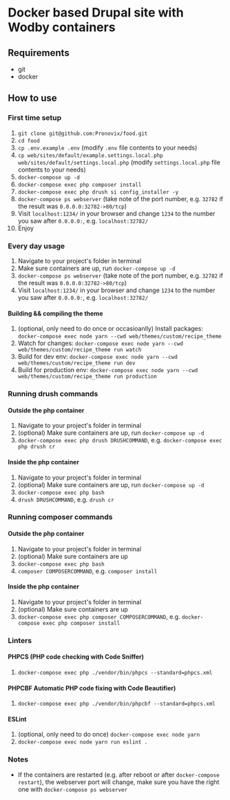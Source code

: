 # Docker based Drupal site with Wodby containers

## Requirements

* git
* docker

## How to use

### First time setup

1. `git clone git@github.com:Pronovix/food.git`
1. `cd food`
1. `cp .env.example .env` (modify `.env` file contents to your needs)
1. `cp web/sites/default/example.settings.local.php web/sites/default/settings.local.php` (modify `settings.local.php` file contents to your needs)
1. `docker-compose up -d`
1. `docker-compose exec php composer install`
1. `docker-compose exec php drush si config_installer -y`
1. `docker-compose ps webserver` (take note of the port number, e.g. `32782` if the result was `0.0.0.0:32782->80/tcp`)
1. Visit `localhost:1234/` in your browser and change `1234` to the number you saw after `0.0.0.0:`, e.g. `localhost:32782/`
1. Enjoy

### Every day usage

1. Navigate to your project's folder in terminal
1. Make sure containers are up, run `docker-compose up -d`
1. `docker-compose ps webserver` (take note of the port number, e.g. `32782` if the result was `0.0.0.0:32782->80/tcp`)
1. Visit `localhost:1234/` in your browser and change `1234` to the number you saw after `0.0.0.0:`, e.g. `localhost:32782/`

#### Building && compiling the theme

1. (optional, only need to do once or occasioanlly) Install packages: `docker-compose exec node yarn --cwd web/themes/custom/recipe_theme`
1. Watch for changes: `docker-compose exec node yarn --cwd web/themes/custom/recipe_theme run watch`
1. Build for dev env: `docker-compose exec node yarn --cwd web/themes/custom/recipe_theme run dev`
1. Build for production env: `docker-compose exec node yarn --cwd web/themes/custom/recipe_theme run production`

### Running drush commands

#### Outside the php container

1. Navigate to your project's folder in terminal
1. (optional) Make sure containers are up, run `docker-compose up -d`
1. `docker-compose exec php drush DRUSHCOMMAND`, e.g. `docker-compose exec php drush cr`

#### Inside the php container

1. Navigate to your project's folder in terminal
1. (optional) Make sure containers are up, run `docker-compose up -d`
1. `docker-compose exec php bash`
1. `drush DRUSHCOMMAND`, e.g. `drush cr`

### Running composer commands

#### Outside the php container

1. Navigate to your project's folder in terminal
1. (optional) Make sure containers are up
1. `docker-compose exec php bash`
1. `composer COMPOSERCOMMAND`, e.g. `composer install`

#### Inside the php container

1. Navigate to your project's folder in terminal
1. (optional) Make sure containers are up
1. `docker-compose exec php composer COMPOSERCOMMAND`, e.g. `docker-compose exec php composer install`

### Linters

#### PHPCS (PHP code checking with Code Sniffer)

1. `docker-compose exec php ./vendor/bin/phpcs --standard=phpcs.xml`

#### PHPCBF Automatic PHP code fixing with Code Beautifier)

1. `docker-compose exec php ./vendor/bin/phpcbf --standard=phpcs.xml`

#### ESLint

1. (optional, only need to do once) `docker-compose exec node yarn`
1. `docker-compose exec node yarn run eslint .`

### Notes

* If the containers are restarted (e.g. after reboot or after `docker-compose restart`), the webserver port will change, make sure you have the right one with `docker-compose ps webserver`
